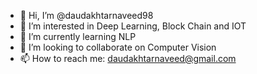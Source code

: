 - 👋 Hi, I’m @daudakhtarnaveed98
- 👀 I’m interested in Deep Learning, Block Chain and IOT
- 🌱 I’m currently learning NLP
- 💞️ I’m looking to collaborate on Computer Vision
- 📫 How to reach me: daudakhtarnaveed@gmail.com

<!---
daudakhtarnaveed98/daudakhtarnaveed98 is a ✨ special ✨ repository because its `README.md` (this file) appears on your GitHub profile.
You can click the Preview link to take a look at your changes.
--->
